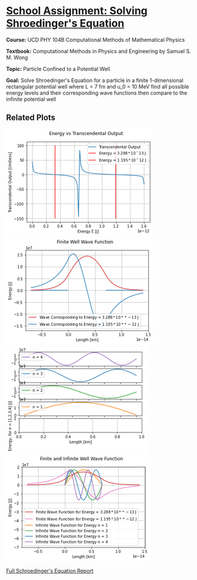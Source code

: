 
# [School Assignment: Solving Shroedinger's Equation](https://github.com/bcchap/school-assignments/blob/computational-physics/computational-physics/schro-eq.py)

**Course:** UCD PHY 104B Computational Methods of Mathematical Physics

**Textbook:** Computational Methods in Physics and Engineering by Samuel S. M. Wong

**Topic:** Particle Confined to a Potential Well

**Goal:** Solve Shroedinger's Equation for a particle in a finite 1-dimensional rectangular potential well where L = 7 fm and u_0 = 10 MeV find all possible energy levels and their corresponding wave functions then compare to the infinite potential well

## Related Plots
![](https://github.com/bcchap/bcchap.github.io/blob/main/school-assignment-images/rootcheck.png)
![](https://github.com/bcchap/bcchap.github.io/blob/main/school-assignment-images/finwell.png)
![](https://github.com/bcchap/bcchap.github.io/blob/main/school-assignment-images/infwell.png)
![](https://github.com/bcchap/bcchap.github.io/blob/main/school-assignment-images/infvsfin.png)

[Full Schroedinger's Equation Report](https://github.com/bcchap/school-assignments/blob/computational-physics/computational-physics/shroq-eq-report.pdf)
